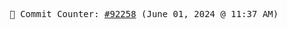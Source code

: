 <p align="center">
    <samp>
        📮 Commit Counter: <a href="https://github.com/Javascript-void0/Javascript-void0/commits/main">#92258</a> (June 01, 2024 @ 11:37 AM)
    </samp>
</p>